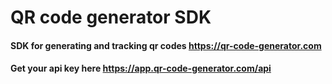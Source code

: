 # QR code generator SDK
#### SDK for generating and tracking qr codes https://qr-code-generator.com
#### Get your api key here https://app.qr-code-generator.com/api 

